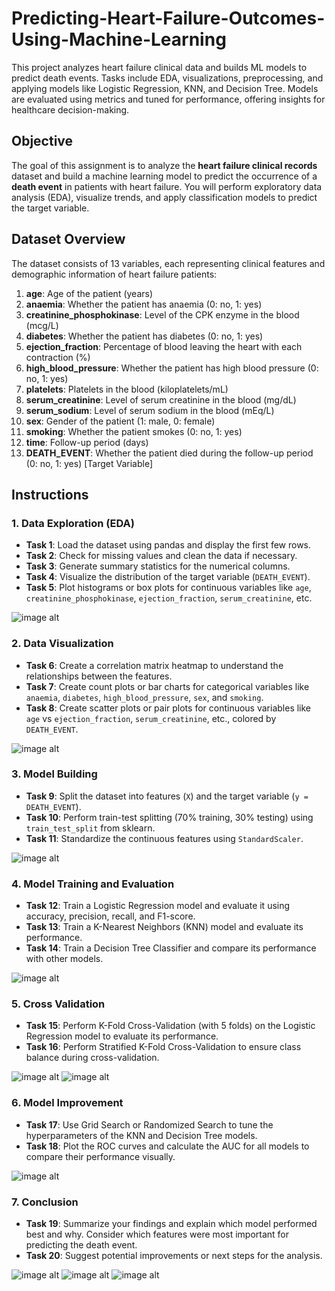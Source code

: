 # Predicting-Heart-Failure-Outcomes-Using-Machine-Learning
This project analyzes heart failure clinical data and builds ML models to predict death events. Tasks include EDA, visualizations, preprocessing, and applying models like Logistic Regression, KNN, and Decision Tree. Models are evaluated using metrics and tuned for performance, offering insights for healthcare decision-making.
## Objective
The goal of this assignment is to analyze the **heart failure clinical records** dataset and build a machine learning model to predict the occurrence of a **death event** in patients with heart failure. You will perform exploratory data analysis (EDA), visualize trends, and apply classification models to predict the target variable.

## Dataset Overview

The dataset consists of 13 variables, each representing clinical features and demographic information of heart failure patients:

1. **age**: Age of the patient (years)
2. **anaemia**: Whether the patient has anaemia (0: no, 1: yes)
3. **creatinine_phosphokinase**: Level of the CPK enzyme in the blood (mcg/L)
4. **diabetes**: Whether the patient has diabetes (0: no, 1: yes)
5. **ejection_fraction**: Percentage of blood leaving the heart with each contraction (%)
6. **high_blood_pressure**: Whether the patient has high blood pressure (0: no, 1: yes)
7. **platelets**: Platelets in the blood (kiloplatelets/mL)
8. **serum_creatinine**: Level of serum creatinine in the blood (mg/dL)
9. **serum_sodium**: Level of serum sodium in the blood (mEq/L)
10. **sex**: Gender of the patient (1: male, 0: female)
11. **smoking**: Whether the patient smokes (0: no, 1: yes)
12. **time**: Follow-up period (days)
13. **DEATH_EVENT**: Whether the patient died during the follow-up period (0: no, 1: yes) [Target Variable]

## Instructions

### 1. Data Exploration (EDA)
- **Task 1**: Load the dataset using pandas and display the first few rows.
- **Task 2**: Check for missing values and clean the data if necessary.
- **Task 3**: Generate summary statistics for the numerical columns.
- **Task 4**: Visualize the distribution of the target variable (`DEATH_EVENT`).
- **Task 5**: Plot histograms or box plots for continuous variables like `age`, `creatinine_phosphokinase`, `ejection_fraction`, `serum_creatinine`, etc.

![image alt]( )

### 2. Data Visualization
- **Task 6**: Create a correlation matrix heatmap to understand the relationships between the features.
- **Task 7**: Create count plots or bar charts for categorical variables like `anaemia`, `diabetes`, `high_blood_pressure`, `sex`, and `smoking`.
- **Task 8**: Create scatter plots or pair plots for continuous variables like `age` vs `ejection_fraction`, `serum_creatinine`, etc., colored by `DEATH_EVENT`.

![image alt]( )

### 3. Model Building
- **Task 9**: Split the dataset into features (`X`) and the target variable (`y = DEATH_EVENT`).
- **Task 10**: Perform train-test splitting (70% training, 30% testing) using `train_test_split` from sklearn.
- **Task 11**: Standardize the continuous features using `StandardScaler`.

![image alt]( )

### 4. Model Training and Evaluation
- **Task 12**: Train a Logistic Regression model and evaluate it using accuracy, precision, recall, and F1-score.
- **Task 13**: Train a K-Nearest Neighbors (KNN) model and evaluate its performance.
- **Task 14**: Train a Decision Tree Classifier and compare its performance with other models.

 ![image alt]( https://github.com/irfanulkabirhira/Predicting-Heart-Failure-Outcomes-Using-Machine-Learning/blob/a35a3cb8779056deefd2b5b71e2286cec7d0151a/Task%204.png)


### 5. Cross Validation
- **Task 15**: Perform K-Fold Cross-Validation (with 5 folds) on the Logistic Regression model to evaluate its performance.
- **Task 16**: Perform Stratified K-Fold Cross-Validation to ensure class balance during cross-validation.

![image alt](https://github.com/irfanulkabirhira/Predicting-Heart-Failure-Outcomes-Using-Machine-Learning/blob/17098af86dce43d0d7aa3ab76117070cfdc4bbf3/Task%205%20-1.png)
![image alt](https://github.com/irfanulkabirhira/Predicting-Heart-Failure-Outcomes-Using-Machine-Learning/blob/9e7041623092ac67faf7c8537af4bf642d8d51c9/Task%205-2.png)

### 6. Model Improvement
- **Task 17**: Use Grid Search or Randomized Search to tune the hyperparameters of the KNN and Decision Tree models.
- **Task 18**: Plot the ROC curves and calculate the AUC for all models to compare their performance visually.

![image alt](https://github.com/irfanulkabirhira/Predicting-Heart-Failure-Outcomes-Using-Machine-Learning/blob/bb8067dc46af87e6fa30312ef11843c118e7120a/Task%206.png)

### 7. Conclusion
- **Task 19**: Summarize your findings and explain which model performed best and why. Consider which features were most important for predicting the death event.
- **Task 20**: Suggest potential improvements or next steps for the analysis.

![image alt](https://github.com/irfanulkabirhira/Predicting-Heart-Failure-Outcomes-Using-Machine-Learning/blob/918b0df270045fed17503cb49b70c90fec96db42/Task%207-1.png )
![image alt](https://github.com/irfanulkabirhira/Predicting-Heart-Failure-Outcomes-Using-Machine-Learning/blob/c098c80728c3a03f8970dd8c3c8aafa03002f543/Task%207-2.png)
![image alt]()

